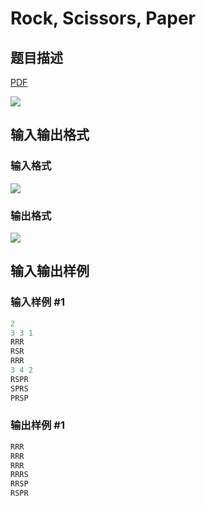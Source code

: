 # Rock, Scissors, Paper

## 题目描述

[problemUrl]: https://uva.onlinejudge.org/index.php?option=com_onlinejudge&Itemid=8&category=16&page=show_problem&problem=1384

[PDF](https://uva.onlinejudge.org/external/104/p10443.pdf)

![](https://cdn.luogu.com.cn/upload/vjudge_pic/UVA10443/46c1f82a5b52be81e8386e79c785a7d5986f2fc8.png)

## 输入输出格式

### 输入格式

![](https://cdn.luogu.com.cn/upload/vjudge_pic/UVA10443/dd4d24de9dfd870d2adbb1a84f004f21a3dc370d.png)

### 输出格式

![](https://cdn.luogu.com.cn/upload/vjudge_pic/UVA10443/e4e84bdde653b24af28212582aef3bca71b9b99c.png)

## 输入输出样例

### 输入样例 #1

```cpp
2
3 3 1
RRR
RSR
RRR
3 4 2
RSPR
SPRS
PRSP
```


### 输出样例 #1

```cpp
RRR
RRR
RRR
RRRS
RRSP
RSPR
```


